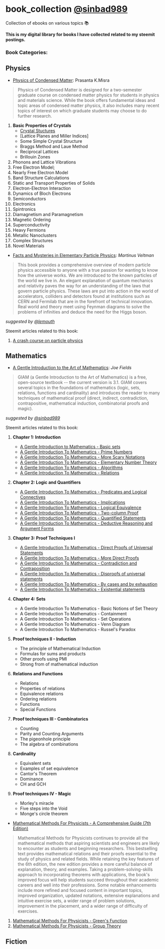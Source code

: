 # book_collection [@sinbad989](https://steemit.com/@sinbad989)
Collection of ebooks on various topics 📚 

**This is my digital library for books I have collected related to my steemit postings.**

### Book Categories:

## Physics
- [Physics of Condensed Matter](https://github.com/valjen/book_collection/tree/master/Physics/Condensed%20Matter%20Physics): Prasanta K.Misra
> Physics of Condensed Matter is designed for a two-semester graduate course on condensed matter physics for students in physics and materials science. While the book offers fundamental ideas and topic areas of condensed matter physics, it also includes many recent topics of interest on which graduate students may choose to do further research. 

1. **Basic Properties of Crystals**
    - [Crystal Stuctures](https://steemit.com/science/@sinbad989/a-condensed-introduction-to-crystal-structure-because-it-matters)
    - [Lattice Planes and Miller Indices]
    - Some Simple Crystal Structure
    - Braggs Method and Laue Method
    - Reciprocal Lattices
    - Brillouin Zones
2. Phonons and Lattice Vibrations
3. Free Electron Model; 
4. Nearly Free Electron Model
5. Band Structure Calculations
6. Static and Transport Properties of Solids  
7. Electron-Electron Interaction
8. Dynamics of Bloch Electrons
9. Semiconductors
10. Electronics
11. Spintronics
12. Diamagnetism and Paramagnetism
13. Magnetic Ordering 
14. Superconductivity
15. Heavy Fermions 
16. Metallic Nanoclusters 
17. Complex Structures
18. Novel Materials

- [Facts and Mysteries in Elementary Particle Physics](https://github.com/valjen/book_collection/blob/master/Physics/Facts%20and%20Mysteries%20in%20Elementary%20Particle%20Physics.pdf): *Martinus Veltman*
> This book provides a comprehensive overview of modern particle physics accessible to anyone with a true passion for wanting to know how the universe works. We are introduced to the known particles of the world we live in. An elegant explanation of quantum mechanics and relativity paves the way for an understanding of the laws that govern particle physics. These laws are put into action in the world of accelerators, colliders and detectors found at institutions such as CERN and Fermilab that are in the forefront of technical innovation. Real world and theory meet using Feynman diagrams to solve the problems of infinities and deduce the need for the Higgs boson.

*suggested by [@lemouth](https://steemit.com/@lemouth)*

Steemit articles related to this book:
1. [A crash course on particle physics ](https://steemit.com/steemstem/@lemouth/a-crash-course-on-particle-physics-towards-our-steemstem-meetup-at-cern-5-the-challenges-of-the-searches-for-new-phenomena)

## Mathematics
- [A Gentle Introduction to the Art of Mathematics](https://github.com/valjen/book_collection/blob/master/Mathematics/A%20Gentle%20Introduction%20to%20the%20Art%20of%20Mathematics.pdf): *Joe Fields*
> GIAM (a Gentle Introduction to the Art of Mathematics) is a free, open-source textbook -- the current version is 3.1. GIAM covers several topics in the foundations of mathematics (logic, sets, relations, functions and cardinality) and introduces the reader to many techniques of mathematical proof (direct, indirect, contradiction, contrapositive, mathematical induction, combinatorial proofs and magic).

*suggested by [@sinbad989](https://steemit.com/@sinbad989)*

Steemit articles related to this book:
1. **Chapter 1: Introduction** 
    - [A Gentle Introduction to Mathematics - Basic sets](https://steemit.com/steemstem/@sinbad989/a-gentle-introduction-to-mathematics-basic-sets)
    - [A Gentle Introduction To Mathematics - Prime Numbers](https://steemit.com/mathematics/@sinbad989/a-gentle-introduction-to-mathematics-prime-numbers)
    - [A Gentle Introduction To Mathematics - More Scary Notations](https://steemit.com/mathematics/@sinbad989/a-gentle-introduction-to-mathematics-more-scary-notation)
    - [A Gentle Introduction To Mathematics - Elementary Number Theory](https://steemit.com/mathematics/@sinbad989/a-gentle-introduction-to-mathematics-elementary-number-theory)
    - [A Gentle Introduction To Mathematics - Algorithms](https://steemit.com/mathematics/@sinbad989/a-gentle-introduction-to-the-art-of-mathematics-algorithms)
    - [A Gentle Introduction To Mathematics - Relations](https://steemit.com/mathematics/@sinbad989/a-gentle-introduction-to-mathematics-relations)
2. **Chapter 2: Logic and Quantifiers**
    - [A Gentle Introduction To Mathematics - Predicates and Logical Connectives](https://steemit.com/mathematics/@sinbad989/a-gentle-introduction-to-mathematics-predicates-and-logical-connectives)
    - [A Gentle Introduction To Mathematics - Implications](https://steemit.com/mathematics/@sinbad989/a-gentle-introduction-to-mathematics-implications)
    - [A Gentle Introduction To Mathematics - Logical Equivalence](https://steemit.com/mathematics/@sinbad989/a-gentle-introduction-to-mathematics-logical-equivalence)
    - [A Gentle Introduction To Mathematics - Two-column Proof](https://steemit.com/mathematics/@sinbad989/a-gentle-introduction-to-mathematics-two-column-proof)
    - [A Gentle Introduction To Mathematics - Quantified Statements](https://steemit.com/mathematics/@sinbad989/a-gentle-introduction-to-mathematics-quantified-statements)
    - [A Gentle Introduction To Mathematics - Deductive Reasoning and Argument Forms](https://steemit.com/science/@sinbad989/a-gentle-introduction-to-mathematics-deductive-reasoning-and-argument-forms)
    
3. **Chapter 3: Proof Techniques I**
    - [A Gentle Introduction To Mathematics - Direct Proofs of Universal Statements](https://steemit.com/mathematics/@sinbad989/a-gentle-introduction-to-mathematics-direct-proofs-of-universal-statements)
    - [A Gentle Introduction To Mathematics - More Direct Proofs](https://steemit.com/mathematics/@sinbad989/a-gentle-introduction-to-mathematics-more-direct-proofs)
    - [A Gentle Introduction To Mathematics - Contradiction and Contraposition](https://steemit.com/mathematics/@sinbad989/a-gentle-introduction-to-mathematics-contradiction-and-contraposition)
    - [A Gentle Introduction To Mathematics - Disproofs of universal statements](https://steemit.com/mathematics/@sinbad989/a-gentle-introduction-to-mathematics-disproofs-of-universal-statements)
    - [A Gentle Introduction To Mathematics - By cases and by exhaustion]()
    - [A Gentle Introduction To Mathematics - Existential statements]()
4. **Chapter 4: Sets**
    - A Gentle Introduction To Mathematics - Basic Notions of Set Theory
    - A Gentle Introduction To Mathematics - Containment
    - A Gentle Introduction To Mathematics - Set Operations
    - A Gentle Introduction To Mathematics - Venn Diagram
    - A Gentle Introduction To Mathematics - Russel's Paradox
5. **Proof techniques II - Induction**
    - The principle of Mathematical Induction
    - Formulas for sums and products
    - Other proofs using PMI
    - Strong from of mathematical induction
6. **Relations and Functions**
    - Relations
    - Properties of relations
    - Equivalence relations
    - Ordering relations
    - Functions
    - Special Functions
7. **Proof techniques III - Combinatorics**
    - Counting
    - Parity and Counting Arguments
    - The pigeonhole principle
    - The algebra of combinations
8. **Cardinality**
    - Equivalent sets
    - Examples of set equivalence
    - Cantor's Theorem
    - Dominance
    - CH and GCH
9. **Proof techniques IV - Magic**
    - Morley's miracle
    - Five steps into the Void
    - Monge's circle theorem

- [Mathematical Methods For Physicists - A Comprehensive Guide (7th Edition)]()
>  Mathematical Methods for Physicists continues to provide all the mathematical methods that aspiring scientists and engineers are likely to encounter as students and beginning researchers. This bestselling text provides mathematical relations and their proofs essential to the study of physics and related fields. While retaining the key features of the 6th edition, the new edition provides a more careful balance of explanation, theory, and examples. Taking a problem-solving-skills approach to incorporating theorems with applications, the book's improved focus will help students succeed throughout their academic careers and well into their professions. Some notable enhancements include more refined and focused content in important topics, improved organization, updated notations, extensive explanations and intuitive exercise sets, a wider range of problem solutions, improvement in the placement, and a wider range of difficulty of exercises.

1. [Mathematical Methods For Physicists - Green's Function]()
2. [Mathematical Methods For Physicists - Group Theory]()

## Fiction
